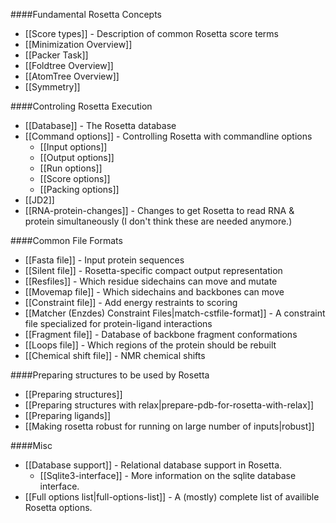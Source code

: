 ####Fundamental Rosetta Concepts
- [[Score types]] - Description of common Rosetta score terms
- [[Minimization Overview]]
- [[Packer Task]]
- [[Foldtree Overview]]
- [[AtomTree Overview]]
- [[Symmetry]]

####Controling Rosetta Execution
- [[Database]] - The Rosetta database
- [[Command options]] - Controlling Rosetta with commandline options
    * [[Input options]]
    * [[Output options]]
    * [[Run options]]
    * [[Score options]]
    * [[Packing options]]
- [[JD2]] 
- [[RNA-protein-changes]] - Changes to get Rosetta to read RNA & protein simultaneously (I don't think these are needed anymore.)

####Common File Formats
- [[Fasta file]] - Input protein sequences
- [[Silent file]] - Rosetta-specific compact output representation
- [[Resfiles]] - Which residue sidechains can move and mutate
- [[Movemap file]] - Which sidechains and backbones can move
- [[Constraint file]] - Add energy restraints to scoring
- [[Matcher (Enzdes) Constraint Files|match-cstfile-format]] - A constraint file specialized for protein-ligand interactions
- [[Fragment file]] - Database of backbone fragment conformations
- [[Loops file]] - Which regions of the protein should be rebuilt
- [[Chemical shift file]] - NMR chemical shifts

####Preparing structures to be used by Rosetta
- [[Preparing structures]]
- [[Preparing structures with relax|prepare-pdb-for-rosetta-with-relax]]
- [[Preparing ligands]]
- [[Making rosetta robust for running on large number of inputs|robust]]

####Misc
- [[Database support]] - Relational database support in Rosetta.
    *  [[Sqlite3-interface]] - More information on the sqlite database interface.
- [[Full options list|full-options-list]] - A (mostly) complete list of availible Rosetta options.

